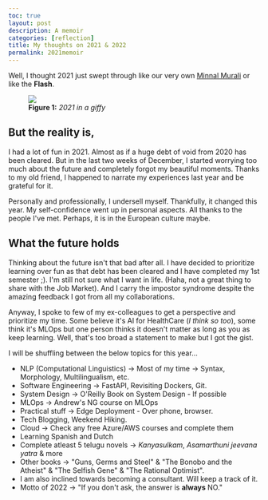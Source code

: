 ```yaml
---
toc: true
layout: post
description: A memoir
categories: [reflection]
title: My thoughts on 2021 & 2022
permalink: 2021memoir
---
```


Well, I thought 2021 just swept through like our very own [Minnal Murali](https://www.imdb.com/title/tt7268738/) or like the __Flash__.

<figure>
    <a href="{{ site.url }}/{{ site.baseurl }}/assets/images/blog-2022-first/tovino-minnal-murali.gif"><img src="{{ site.url }}/{{ site.baseurl }}/assets/images/blog-2022-first/tovino-minnal-murali.gif"></a>
    <figcaption><b>Figure 1:</b> <i> 2021 in a giffy</i></figcaption>
</figure>

## But the reality is,
I had a lot of fun in 2021. Almost as if a huge debt of void from 2020 has been cleared. But in the last two weeks of December, I started worrying too much about the future and completely forgot my beautiful moments. Thanks to my old friend, I happened to narrate my experiences last year and be grateful for it.

Personally and professionally, I undersell myself. Thankfully, it changed this year. My self-confidence went up in personal aspects. All thanks to the people I've met. Perhaps, it is in the European culture maybe.

## What the future holds
Thinking about the future isn't that bad after all. I have decided to prioritize learning over fun as that debt has been cleared and I have completed my 1st semester ;). I'm still not sure what I want in life. (Haha, not a great thing to share with the Job Market). And I carry the impostor syndrome despite the amazing feedback I got from all my collaborations. 

Anyway, I spoke to few of my ex-colleagues to get a perspective and prioritize my time. Some believe it's AI for HealthCare (_I think so too_), some think it's MLOps but one person thinks it doesn't matter as long as you as keep learning. Well, that's too broad a statement to make but I got the gist.

I will be shuffling between the below topics for this year...

* NLP (Computational Linguistics) -> Most of my time -> Syntax, Morphology, Multilingualism, etc.
* Software Engineering -> FastAPI, Revisiting Dockers, Git.
* System Design -> O'Reilly Book on System Design - If possible
* MLOps -> Andrew's NG course on MLOps
* Practical stuff -> Edge Deployment - Over phone, browser.
* Tech Blogging, Weekend Hiking.
* Cloud -> Check any free Azure/AWS courses and complete them
* Learning Spanish and Dutch
* Complete atleast 5 telugu novels -> _Kanyasulkam_, _Asamarthuni jeevana yatra_ & more
* Other books -> "Guns, Germs and Steel" & "The Bonobo and the Atheist" & "The Selfish Gene" & "The Rational Optimist".
* I am also inclined towards becoming a consultant. Will keep a track of it.
* Motto of 2022 -> "If you don't ask, the answer is __always__ NO."